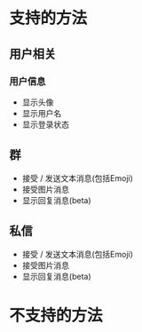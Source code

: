 # 支持的方法

## 用户相关

### 用户信息
+ 显示头像
+ 显示用户名
+ 显示登录状态

## 群
+ 接受 / 发送文本消息(包括Emoji)
+ 接受图片消息
+ 显示回复消息(beta)

## 私信
+ 接受 / 发送文本消息(包括Emoji)
+ 接受图片消息
+ 显示回复消息(beta)

# 不支持的方法
